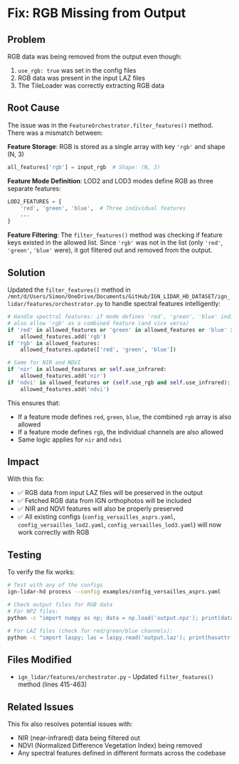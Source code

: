# Fix: RGB Missing from Output

## Problem

RGB data was being removed from the output even though:

1. `use_rgb: true` was set in the config files
2. RGB data was present in the input LAZ files
3. The TileLoader was correctly extracting RGB data

## Root Cause

The issue was in the `FeatureOrchestrator.filter_features()` method. There was a mismatch between:

**Feature Storage**: RGB is stored as a single array with key `'rgb'` and shape (N, 3)

```python
all_features['rgb'] = input_rgb  # Shape: (N, 3)
```

**Feature Mode Definition**: LOD2 and LOD3 modes define RGB as three separate features:

```python
LOD2_FEATURES = {
    'red', 'green', 'blue',  # Three individual features
    ...
}
```

**Feature Filtering**: The `filter_features()` method was checking if feature keys existed in the allowed list. Since `'rgb'` was not in the list (only `'red'`, `'green'`, `'blue'` were), it got filtered out and removed from the output.

## Solution

Updated the `filter_features()` method in `/mnt/d/Users/Simon/OneDrive/Documents/GitHub/IGN_LIDAR_HD_DATASET/ign_lidar/features/orchestrator.py` to handle spectral features intelligently:

```python
# Handle spectral features: if mode defines 'red', 'green', 'blue' individually,
# also allow 'rgb' as a combined feature (and vice versa)
if 'red' in allowed_features or 'green' in allowed_features or 'blue' in allowed_features:
    allowed_features.add('rgb')
if 'rgb' in allowed_features:
    allowed_features.update(['red', 'green', 'blue'])

# Same for NIR and NDVI
if 'nir' in allowed_features or self.use_infrared:
    allowed_features.add('nir')
if 'ndvi' in allowed_features or (self.use_rgb and self.use_infrared):
    allowed_features.add('ndvi')
```

This ensures that:

- If a feature mode defines `red`, `green`, `blue`, the combined `rgb` array is also allowed
- If a feature mode defines `rgb`, the individual channels are also allowed
- Same logic applies for `nir` and `ndvi`

## Impact

With this fix:

- ✅ RGB data from input LAZ files will be preserved in the output
- ✅ Fetched RGB data from IGN orthophotos will be included
- ✅ NIR and NDVI features will also be properly preserved
- ✅ All existing configs (`config_versailles_asprs.yaml`, `config_versailles_lod2.yaml`, `config_versailles_lod3.yaml`) will now work correctly with RGB

## Testing

To verify the fix works:

```bash
# Test with any of the configs
ign-lidar-hd process --config examples/config_versailles_asprs.yaml

# Check output files for RGB data
# For NPZ files:
python -c "import numpy as np; data = np.load('output.npz'); print(data.files); print('rgb' in data.files)"

# For LAZ files (check for red/green/blue channels):
python -c "import laspy; las = laspy.read('output.laz'); print(hasattr(las, 'red'))"
```

## Files Modified

- `ign_lidar/features/orchestrator.py` - Updated `filter_features()` method (lines 415-463)

## Related Issues

This fix also resolves potential issues with:

- NIR (near-infrared) data being filtered out
- NDVI (Normalized Difference Vegetation Index) being removed
- Any spectral features defined in different formats across the codebase
